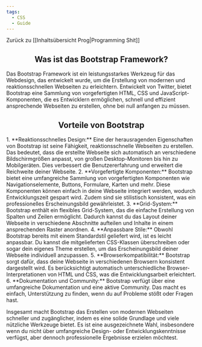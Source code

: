 ```yaml
---
tags:
  - CSS
  - Guide
---
```

Zurück zu [[Inhaltsübersicht Prog|Programming Shit]]
<h2 align="center"> Was ist das Bootstrap Framework? </h2>
Das Bootstrap Framework ist ein leistungsstarkes Werkzeug für das Webdesign, das entwickelt wurde, um die Erstellung von modernen und reaktionsschnellen Webseiten zu erleichtern. Entwickelt von Twitter, bietet Bootstrap eine Sammlung von vorgefertigten HTML, CSS und JavaScript-Komponenten, die es Entwicklern ermöglichen, schnell und effizient ansprechende Webseiten zu erstellen, ohne bei null anfangen zu müssen.

<h2 align="center">Vorteile von Bootstrap</h2>
1. **Reaktionsschnelles Design:** Eine der herausragenden Eigenschaften von Bootstrap ist seine Fähigkeit, reaktionsschnelle Webseiten zu erstellen. Das bedeutet, dass die erstellte Webseite sich automatisch an verschiedene Bildschirmgrößen anpasst, von großen Desktop-Monitoren bis hin zu Mobilgeräten. Dies verbessert die Benutzererfahrung und erweitert die Reichweite deiner Webseite.
2. **Vorgefertigte Komponenten:** Bootstrap bietet eine umfangreiche Sammlung von vorgefertigten Komponenten wie Navigationselemente, Buttons, Formulare, Karten und mehr. Diese Komponenten können einfach in deine Webseite integriert werden, wodurch Entwicklungszeit gespart wird. Zudem sind sie stilistisch konsistent, was ein professionelles Erscheinungsbild gewährleistet.
3. **Grid-System:** Bootstrap enthält ein flexibles Grid-System, das die einfache Erstellung von Spalten und Zeilen ermöglicht. Dadurch kannst du das Layout deiner Webseite in verschiedene Abschnitte aufteilen und Inhalte in einem ansprechenden Raster anordnen.
4. **Anpassbare Stile:** Obwohl Bootstrap bereits mit einem Standardstil geliefert wird, ist es leicht anpassbar. Du kannst die mitgelieferten CSS-Klassen überschreiben oder sogar dein eigenes Theme erstellen, um das Erscheinungsbild deiner Webseite individuell anzupassen.
5. **Browserkompatibilität:** Bootstrap sorgt dafür, dass deine Webseite in verschiedenen Browsern konsistent dargestellt wird. Es berücksichtigt automatisch unterschiedliche Browser-Interpretationen von HTML und CSS, was die Entwicklungsarbeit erleichtert.
6. **Dokumentation und Community:** Bootstrap verfügt über eine umfangreiche Dokumentation und eine aktive Community. Das macht es einfach, Unterstützung zu finden, wenn du auf Probleme stößt oder Fragen hast.

Insgesamt macht Bootstrap das Erstellen von modernen Webseiten schneller und zugänglicher, indem es eine solide Grundlage und viele nützliche Werkzeuge bietet. Es ist eine ausgezeichnete Wahl, insbesondere wenn du nicht über umfangreiche Design- oder Entwicklungskenntnisse verfügst, aber dennoch professionelle Ergebnisse erzielen möchtest.